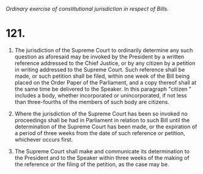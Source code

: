 *Ordinary exercise of constitutional jurisdiction in respect of Bills.*

# 121.

1. The jurisdiction of the Supreme Court to ordinarily determine any such question as aforesaid may be invoked by the President by a written reference addressed to the Chief Justice, or by any citizen by a petition in writing addressed to the Supreme Court. Such reference shall be made, or such petition shall be filed, within one week of the Bill being placed on the Order Paper of the Parliament, and a copy thereof shall at the same time be delivered to the Speaker. In this paragraph "citizen " includes a body, whether incorporated or unincorporated, if not less than three-fourths of the members of such body are citizens.

2. Where the jurisdiction of the Supreme Court has been so invoked no proceedings shall be had in Parliament in relation to such Bill until the determination of the Supreme Court has been made, or the expiration of a period of three weeks from the date of such reference or petition, whichever occurs first.

3. The Supreme Court shall make and communicate its determination to the President and to the Speaker within three weeks of the making of the reference or the filing of the petition, as the case may be.